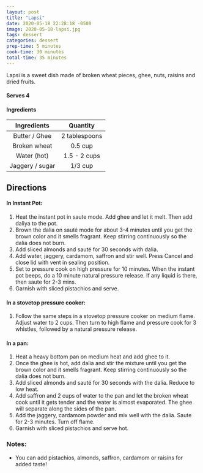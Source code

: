 ```yaml
---
layout: post
title: "Lapsi"
date: 2020-05-18 22:28:18 -0500
image: 2020-05-18-lapsi.jpg
tags: dessert
categories: dessert
prep-time: 5 minutes
cook-time: 30 minutes
total-time: 35 minutes
---
```


Lapsi is a sweet dish made of broken wheat pieces, ghee, nuts, raisins and dried fruits.

#### Serves 4

#### Ingredients

|   Ingredients   |    Quantity   |
|:---------------:|:-------------:|
|  Butter / Ghee  | 2 tablespoons |
|   Broken wheat  |    0.5 cup    |
|   Water (hot)   |  1.5 - 2 cups |
| Jaggery / sugar |    1/3 cup    |

## Directions

#### In Instant Pot:
1. Heat the instant pot in saute mode. Add ghee and let it melt. Then add daliya to the pot.
2. Brown the dalia on sauté mode for about 3-4 minutes until you get the brown color and it smells fragrant. Keep stirring continuously so the dalia does not burn.
3. Add sliced almonds and sauté for 30 seconds with dalia.
4. Add water, jaggery, cardamom, saffron and stir well. Press Cancel and close lid with vent in sealing position.
5. Set to pressure cook on high pressure for 10 minutes. When the instant pot beeps, do a 10 minute natural pressure release. If any liquid is there, then saute for 2-3 mins.
6. Garnish with sliced pistachios and serve.

#### In a stovetop pressure cooker:
1. Follow the same steps in a stovetop pressure cooker on medium flame. Adjust water to 2 cups. Then turn to high flame and pressure cook for 3 whistles, followed by a natural pressure release.

#### In a pan:
1. Heat a heavy bottom pan on medium heat and add ghee to it.
2. Once the ghee is hot, add dalia and stir the mixture until you get the brown color and it smells fragrant. Keep stirring continuously so the dalia does not burn.
3. Add sliced almonds and sauté for 30 seconds with the dalia. Reduce to low heat.
4. Add saffron and 2 cups of water to the pan and let the broken wheat cook until it gets tender and the water is almost evaporated. The ghee will separate along the sides of the pan.
5. Add the jaggery, cardamom powder and mix well with the dalia. Saute for 2-3 minutes. Turn off flame.
6. Garnish with sliced pistachios and serve hot.

### Notes:

* You can add pistachios, almonds, saffron, cardamom or raisins for added taste!
